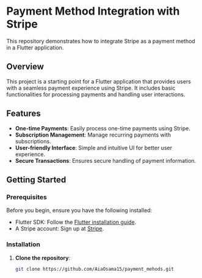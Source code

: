 # Payment Method Integration with Stripe

This repository demonstrates how to integrate Stripe as a payment method in a Flutter application.

## Overview

This project is a starting point for a Flutter application that provides users with a seamless payment experience using Stripe. It includes basic functionalities for processing payments and handling user interactions.

## Features

- **One-time Payments**: Easily process one-time payments using Stripe.
- **Subscription Management**: Manage recurring payments with subscriptions.
- **User-friendly Interface**: Simple and intuitive UI for better user experience.
- **Secure Transactions**: Ensures secure handling of payment information.

## Getting Started

### Prerequisites

Before you begin, ensure you have the following installed:

- Flutter SDK: Follow the [Flutter installation guide](https://flutter.dev/docs/get-started/install).
- A Stripe account: Sign up at [Stripe](https://stripe.com).

### Installation

1. **Clone the repository**:
   ```bash
   git clone https://github.com/AiaOsama15/payment_mehods.git
